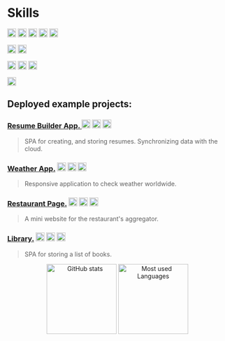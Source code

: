 
# Skills
<p>
  <img alt="JavaScript" src="https://img.shields.io/badge/-JavaScript-F7DF1E?style=flat-square&logo=javascript&logoColor=black" height="20"/>
  <img alt="TypeScript" src="https://img.shields.io/badge/-TypeScript-3178C6?style=flat-square&logo=typescript&logoColor=white" height="20"/>
  <img alt="React" src="https://img.shields.io/badge/-React-61DAFB?style=flat-square&logo=react&logoColor=black" height="20" />
  <img alt="Next.js" src="https://img.shields.io/badge/-Next.js-000000?style=flat-square&logo=next.js&logoColor=white" height="20" />
  <img alt="Node.js" src="https://img.shields.io/badge/-Node.js-339933?style=flat-square&logo=node.js&logoColor=white" height="20" />
</p>
<p>
  <img alt="PHP" src="https://img.shields.io/badge/-PHP-777BB4?style=flat-square&logo=php&logoColor=white" height="20"/>
  <img alt="Wordpress" src="https://img.shields.io/badge/-Wordpress-21759B?style=flat-square&logo=wordpress&logoColor=white" height="20" />
</p>
<p>
  <img alt="Firebase" src="https://img.shields.io/badge/-Firebase-FFCA28?style=flat-square&logo=firebase&logoColor=black" height="20" />
  <img alt="MySQL" src="https://img.shields.io/badge/-MySQL-4479A1?style=flat-square&logo=mysql&logoColor=white" height="20" />
  <img alt="MongoDB" src="https://img.shields.io/badge/-MongoDB-47A248?style=flat-square&logo=mongodb&logoColor=white" height="20" />
</p>
<p>
  <img alt="Lua" src="https://img.shields.io/badge/-Lua-2C2D72?style=flat-square&logo=lua&logoColor=white" height="20"/>
</p>

## Deployed example projects:

### [Resume Builder App. ](https://github.com/ocnm/sb-cvapp) <img alt="React" src="https://img.shields.io/badge/-React-61DAFB?style=flat-square&logo=react&logoColor=black" height="20" /> <img alt="Material UI" src="https://img.shields.io/badge/-Material%20UI-0081CB?style=flat-square&logo=material-ui&logoColor=white" height="20"/> <img alt="Firebase" src="https://img.shields.io/badge/-Firebase-FFCA28?style=flat-square&logo=firebase&logoColor=black" height="20" />

> SPA for creating, and storing resumes. Synchronizing data with the cloud.


### [Weather App.](https://github.com/ocnm/sb-weather/) <img alt="JavaScript" src="https://img.shields.io/badge/-JavaScript-F7DF1E?style=flat-square&logo=javascript&logoColor=black" height="20"/> <img alt="Bootstrap" src="https://img.shields.io/badge/-Bootstrap-7952B3?style=flat-square&logo=bootstrap&logoColor=white" height="20"/> <img alt="Webpack" src="https://img.shields.io/badge/-Webpack-8DD6F9?style=flat-square&logo=webpack&logoColor=black" height="20" />

> Responsive application to check weather worldwide.

### [Restaurant Page.](https://github.com/ocnm/sb-restaurant/) <img alt="JavaScript" src="https://img.shields.io/badge/-JavaScript-F7DF1E?style=flat-square&logo=javascript&logoColor=black" height="20"/> <img alt="SCSS" src="https://img.shields.io/badge/-SCSS-CC6699?style=flat-square&logo=sass&logoColor=white" height="20" /> <img alt="Webpack" src="https://img.shields.io/badge/-Webpack-8DD6F9?style=flat-square&logo=webpack&logoColor=black" height="20" />

> A mini website for the restaurant's aggregator.

### [Library.](https://github.com/ocnm/sb-library/) <img alt="JavaScript" src="https://img.shields.io/badge/-JavaScript-F7DF1E?style=flat-square&logo=javascript&logoColor=black" height="20"/> <img alt="SCSS" src="https://img.shields.io/badge/-SCSS-CC6699?style=flat-square&logo=sass&logoColor=white" height="20" /> <img alt="Webpack" src="https://img.shields.io/badge/-Webpack-8DD6F9?style=flat-square&logo=webpack&logoColor=black" height="20" />

> SPA for storing a list of books.


<p align="center">
<img alt="GitHub stats" src="https://github-readme-stats.vercel.app/api?username=ocnm&show_icons=true&theme=radical" height="160"/>
 <img alt="Most used Languages" src="https://github-readme-stats.vercel.app/api/top-langs/?username=ocnm&layout=compact&theme=radical" height="160"/>
</p>

